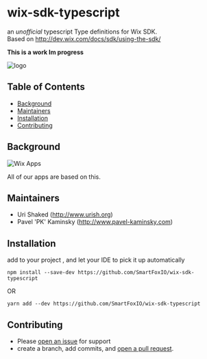 # wix-sdk-typescript

an *unofficial* typescript Type definitions for Wix SDK.  
Based on http://dev.wix.com/docs/sdk/using-the-sdk/

**This is a work Im progress**


![logo](https://user-images.githubusercontent.com/4253088/29959129-927747b0-8efe-11e7-9bd6-0497ed8d1584.png)

## Table of Contents

- [Background](#background)
- [Maintainers](#maintainers)
- [Installation](#installation)
- [Contributing](#contributing)


## Background

![Wix Apps](https://user-images.githubusercontent.com/4253088/29958934-c0d87530-8efd-11e7-922b-9e84234f8bc3.png)

All of our apps are based on this.

## Maintainers

- Uri Shaked (<http://www.urish.org>)
- Pavel 'PK' Kaminsky (<http://www.pavel-kaminsky.com>)



## Installation

add to your project , and let your IDE to pick it up automatically

```
npm install --save-dev https://github.com/SmartFoxIO/wix-sdk-typescript
``` 
OR
```
yarn add --dev https://github.com/SmartFoxIO/wix-sdk-typescript
```



## Contributing

+ Please [open an issue](https://github.com/SmartFoxIO/wix-sdk-typescript/issues/new) for support
+ create a branch, add commits, and [open a pull request](https://github.com/SmartFoxIO/wix-sdk-typescript/pulls).
